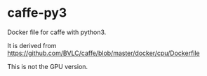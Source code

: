 # caffe-py3
Docker file for caffe with python3.

It is derived from https://github.com/BVLC/caffe/blob/master/docker/cpu/Dockerfile

This is not the GPU version.
